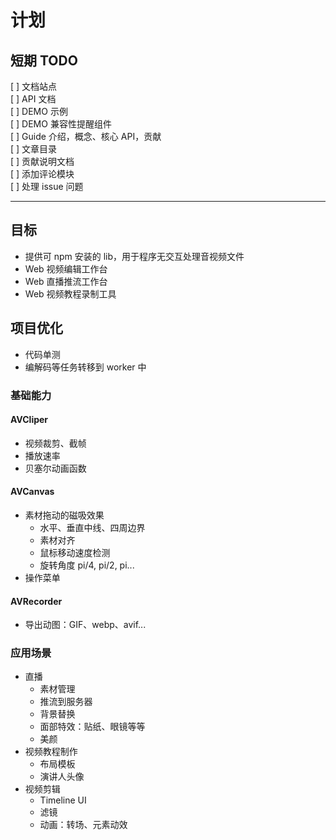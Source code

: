 # 计划

## 短期 TODO

[ ] 文档站点  
 [ ] API 文档  
 [ ] DEMO 示例  
 [ ] DEMO 兼容性提醒组件  
 [ ] Guide 介绍，概念、核心 API，贡献  
 [ ] 文章目录  
 [ ] 贡献说明文档  
 [ ] 添加评论模块  
[ ] 处理 issue 问题

---

## 目标

- 提供可 npm 安装的 lib，用于程序无交互处理音视频文件
- Web 视频编辑工作台
- Web 直播推流工作台
- Web 视频教程录制工具

## 项目优化

- 代码单测
- 编解码等任务转移到 worker 中

### 基础能力

#### AVCliper

- 视频裁剪、截帧
- 播放速率
- 贝塞尔动画函数

#### AVCanvas

- 素材拖动的磁吸效果
  - 水平、垂直中线、四周边界
  - 素材对齐
  - 鼠标移动速度检测
  - 旋转角度 pi/4, pi/2, pi...
- 操作菜单

#### AVRecorder

- 导出动图：GIF、webp、avif...

### 应用场景

- 直播
  - 素材管理
  - 推流到服务器
  - 背景替换
  - 面部特效：贴纸、眼镜等等
  - 美颜
- 视频教程制作
  - 布局模板
  - 演讲人头像
- 视频剪辑
  - Timeline UI
  - 滤镜
  - 动画：转场、元素动效
